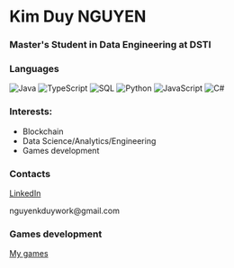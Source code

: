 <h1> Kim Duy NGUYEN </h1>
<h3> Master's Student in Data Engineering at DSTI </h3>

### Languages

![Java](https://img.shields.io/badge/-Java-000?&logo=Java&logoColor=007396)
![TypeScript](https://img.shields.io/badge/-TypeScript-000?&logo=TypeScript)
![SQL](https://img.shields.io/badge/-SQL-000?&logo=MySQL)
![Python](https://img.shields.io/badge/-Python-000?&logo=Python)
![JavaScript](https://img.shields.io/badge/-JavaScript-000?&logo=JavaScript)
![C#](https://img.shields.io/badge/C%23-C%20sharp-blue)

<h3> Interests: </h3>
<ul>
  <li> Blockchain </li>
  <li> Data Science/Analytics/Engineering </li>
  <li> Games development </li>
</ul>

### Contacts

<a href="https://www.linkedin.com/in/duynguyenkim"> LinkedIn </a>
<p> nguyenkduywork@gmail.com </p>

### Games development

<a href="https://nguyenkduy.itch.io"> My games </a>
